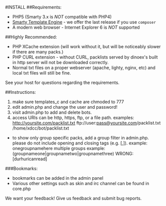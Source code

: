#INSTALL
##Requirements:
 * PHP5 (Smarty 3.x is _NOT_ compatible with PHP4)
 * [Smarty Template Engine](https://github.com/smarty-php/smarty/) - we offer the last release if you use `composer`
 * A modern web browser - Internet Explorer 6 is _NOT_ supported

##Highly Recommended:
 * PHP XCache extension (will work without it, but will be noticeably slower if there are many packs.)
 * PHP CURL extension - without CURL, packlists served by dinoex's built in http server will not be downloaded correctly.
 * Normal txt files on a proper webserver (apache, lighty, nginx, etc) and local txt files will still be fine.

See your host for questions regarding the requirements.


##Instructions:

1. make sure templates_c and cache are chmoded to 777
2. edit admin.php and change the user and password!
3. visit admin.php to add and delete bots.
4. access URIs can be http, https, ftp, or a file path.
	examples:
	http://yoursite.com/packlist.txt
	ftp://user:pass@yoursite.com/packlist.txt
	/home/xdcc/bot/packlist.txt

 * to show only group specific packs, add a group filter in admin.php.
	please do not include opening and closing tags (e.g. [,]).
	example: onegroupnamehere
	multiple groups example: (groupnameone|groupnametwo|groupnamethree)
	WRONG: [durhuricanread]

###Bookmarks:
 * bookmarks can be added in the admin panel
 * Various other settings such as skin and irc channel can be found in core.php

We want your feedback! Give us feedback and submit bug reports.
